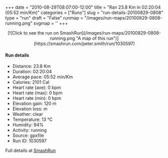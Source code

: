 +++
date = "2010-08-29T08:07:00-12:00"
title = "Ran 23.8 Km in 02:20:04 (05:52 min/Km)"
categories = ["Runs"]
slug = "run-details-20100829-0808"
type = "run"
draft = "False"
runmap = "/images/run-maps/20100829-0808-running.png"
svgmap = '<polyline points="67 55, 70 57, 69 59, 73 62, 77 68, 83 73, 95 82, 96 83, 92 93, 92 94, 90 96, 83 94, 78 92, 37 70, 36 70, 33 65, 26 68, 20 67, 10 61, 0 53, 2 50, 23 29, 25 28, 26 28, 39 36, 47 42, 49 45, 52 50, 53 52, 73 62, 77 69, 82 72, 95 81, 95 82, 96 83, 91 95, 89 96, 84 95, 79 93, 37 70, 33 65, 25 68, 20 68, 9 60, 0 53, 2 50, 20 33, 21 31, 27 26, 44 10, 52 3, 53 4, 55 9, 64 18, 67 19, 69 22, 71 22, 77 16, 85 17, 88 16, 99 19, 98 22, 100 24, 99 29, 99 33, 97 33, 95 38, 93 39, 90 48, 91 50, 91 54, 85 61, 80 71, 85 75, 78 69, 73 62, 59 54, 68 59, 69 57, 67 55">'
+++



<!--more-->

<center>
[![Click to see the run on SmashRun](/images/run-maps/20100829-0808-running.png "A map of this run")](https://smashrun.com/peter.smith/run/1030597)
</center>

#### Run details

* Distance: 23.8 Km
* Duration: 02:20:04
* Average pace: 05:52 min/Km
* Calories: 2101 Cal
* Heart rate (ave): 0 bpm
* Heart rate (max): 0 bpm
* Heart rate (min): 0 bpm
* Elevation gain: 120 m
* Elevation loss:  m
* Weather: clear
* Temperature: 13 &deg;C
* Humidity: 94%
* Activity: running
* Source: gpxfile
* Run ID: 1030597

Full details at [SmashRun](https://smashrun.com/peter.smith/run/1030597)